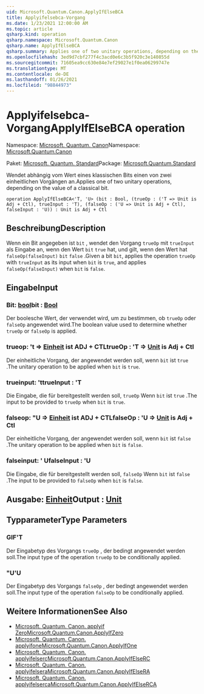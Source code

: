 ```yaml
---
uid: Microsoft.Quantum.Canon.ApplyIfElseBCA
title: Applyifelsebca-Vorgang
ms.date: 1/23/2021 12:00:00 AM
ms.topic: article
qsharp.kind: operation
qsharp.namespace: Microsoft.Quantum.Canon
qsharp.name: ApplyIfElseBCA
qsharp.summary: Applies one of two unitary operations, depending on the value of a classical bit.
ms.openlocfilehash: 3ed9d7cbf277f4c3acd0e6c3b5f920c3e140855d
ms.sourcegitcommit: 71605ea9cc630e84e7ef29027e1f0ea06299747e
ms.translationtype: MT
ms.contentlocale: de-DE
ms.lasthandoff: 01/26/2021
ms.locfileid: "98844973"
---
```

# <a name="applyifelsebca-operation"></a><span data-ttu-id="68bbf-102">Applyifelsebca-Vorgang</span><span class="sxs-lookup"><span data-stu-id="68bbf-102">ApplyIfElseBCA operation</span></span>

<span data-ttu-id="68bbf-103">Namespace: [Microsoft. Quantum. Canon](xref:Microsoft.Quantum.Canon)</span><span class="sxs-lookup"><span data-stu-id="68bbf-103">Namespace: [Microsoft.Quantum.Canon](xref:Microsoft.Quantum.Canon)</span></span>

<span data-ttu-id="68bbf-104">Paket: [Microsoft. Quantum. Standard](https://nuget.org/packages/Microsoft.Quantum.Standard)</span><span class="sxs-lookup"><span data-stu-id="68bbf-104">Package: [Microsoft.Quantum.Standard](https://nuget.org/packages/Microsoft.Quantum.Standard)</span></span>


<span data-ttu-id="68bbf-105">Wendet abhängig vom Wert eines klassischen Bits einen von zwei einheitlichen Vorgängen an.</span><span class="sxs-lookup"><span data-stu-id="68bbf-105">Applies one of two unitary operations, depending on the value of a classical bit.</span></span>

```qsharp
operation ApplyIfElseBCA<'T, 'U> (bit : Bool, (trueOp : ('T => Unit is Adj + Ctl), trueInput : 'T), (falseOp : ('U => Unit is Adj + Ctl), falseInput : 'U)) : Unit is Adj + Ctl
```


## <a name="description"></a><span data-ttu-id="68bbf-106">Beschreibung</span><span class="sxs-lookup"><span data-stu-id="68bbf-106">Description</span></span>

<span data-ttu-id="68bbf-107">Wenn ein Bit angegeben ist `bit` , wendet den Vorgang `trueOp` mit `trueInput` als Eingabe an, wenn den Wert `bit` `true` hat, und gilt, wenn den Wert hat `falseOp(falseInput)` `bit` `false` .</span><span class="sxs-lookup"><span data-stu-id="68bbf-107">Given a bit `bit`, applies the operation `trueOp` with `trueInput` as its input when `bit` is `true`, and applies `falseOp(falseInput)` when `bit` is `false`.</span></span>

## <a name="input"></a><span data-ttu-id="68bbf-108">Eingabe</span><span class="sxs-lookup"><span data-stu-id="68bbf-108">Input</span></span>

### <a name="bit--bool"></a><span data-ttu-id="68bbf-109">Bit: [bool](xref:microsoft.quantum.lang-ref.bool)</span><span class="sxs-lookup"><span data-stu-id="68bbf-109">bit : [Bool](xref:microsoft.quantum.lang-ref.bool)</span></span>

<span data-ttu-id="68bbf-110">Der boolesche Wert, der verwendet wird, um zu bestimmen, ob `trueOp` oder `falseOp` angewendet wird.</span><span class="sxs-lookup"><span data-stu-id="68bbf-110">The boolean value used to determine whether `trueOp` or `falseOp` is applied.</span></span>


### <a name="trueop--t--unit--is-adj--ctl"></a><span data-ttu-id="68bbf-111">trueop: 't => [Einheit](xref:microsoft.quantum.lang-ref.unit)  ist ADJ + CTL</span><span class="sxs-lookup"><span data-stu-id="68bbf-111">trueOp : 'T => [Unit](xref:microsoft.quantum.lang-ref.unit)  is Adj + Ctl</span></span>

<span data-ttu-id="68bbf-112">Der einheitliche Vorgang, der angewendet werden soll, wenn `bit` ist `true` .</span><span class="sxs-lookup"><span data-stu-id="68bbf-112">The unitary operation to be applied when `bit` is `true`.</span></span>


### <a name="trueinput--t"></a><span data-ttu-id="68bbf-113">trueinput: 't</span><span class="sxs-lookup"><span data-stu-id="68bbf-113">trueInput : 'T</span></span>

<span data-ttu-id="68bbf-114">Die Eingabe, die für bereitgestellt werden soll, `trueOp` Wenn `bit` ist `true` .</span><span class="sxs-lookup"><span data-stu-id="68bbf-114">The input to be provided to `trueOp` when `bit` is `true`.</span></span>


### <a name="falseop--u--unit--is-adj--ctl"></a><span data-ttu-id="68bbf-115">falseop: "U => [Einheit](xref:microsoft.quantum.lang-ref.unit)  ist ADJ + CTL</span><span class="sxs-lookup"><span data-stu-id="68bbf-115">falseOp : 'U => [Unit](xref:microsoft.quantum.lang-ref.unit)  is Adj + Ctl</span></span>

<span data-ttu-id="68bbf-116">Der einheitliche Vorgang, der angewendet werden soll, wenn `bit` ist `false` .</span><span class="sxs-lookup"><span data-stu-id="68bbf-116">The unitary operation to be applied when `bit` is `false`.</span></span>


### <a name="falseinput--u"></a><span data-ttu-id="68bbf-117">falseinput: ' U</span><span class="sxs-lookup"><span data-stu-id="68bbf-117">falseInput : 'U</span></span>

<span data-ttu-id="68bbf-118">Die Eingabe, die für bereitgestellt werden soll, `falseOp` Wenn `bit` ist `false` .</span><span class="sxs-lookup"><span data-stu-id="68bbf-118">The input to be provided to `falseOp` when `bit` is `false`.</span></span>



## <a name="output--unit"></a><span data-ttu-id="68bbf-119">Ausgabe: [Einheit](xref:microsoft.quantum.lang-ref.unit)</span><span class="sxs-lookup"><span data-stu-id="68bbf-119">Output : [Unit](xref:microsoft.quantum.lang-ref.unit)</span></span>



## <a name="type-parameters"></a><span data-ttu-id="68bbf-120">Typparameter</span><span class="sxs-lookup"><span data-stu-id="68bbf-120">Type Parameters</span></span>

### <a name="t"></a><span data-ttu-id="68bbf-121">GIF</span><span class="sxs-lookup"><span data-stu-id="68bbf-121">'T</span></span>

<span data-ttu-id="68bbf-122">Der Eingabetyp des Vorgangs `trueOp` , der bedingt angewendet werden soll.</span><span class="sxs-lookup"><span data-stu-id="68bbf-122">The input type of the operation `trueOp` to be conditionally applied.</span></span>
### <a name="u"></a><span data-ttu-id="68bbf-123">"U</span><span class="sxs-lookup"><span data-stu-id="68bbf-123">'U</span></span>

<span data-ttu-id="68bbf-124">Der Eingabetyp des Vorgangs `falseOp` , der bedingt angewendet werden soll.</span><span class="sxs-lookup"><span data-stu-id="68bbf-124">The input type of the operation `falseOp` to be conditionally applied.</span></span>

## <a name="see-also"></a><span data-ttu-id="68bbf-125">Weitere Informationen</span><span class="sxs-lookup"><span data-stu-id="68bbf-125">See Also</span></span>

- [<span data-ttu-id="68bbf-126">Microsoft. Quantum. Canon. applyif Zero</span><span class="sxs-lookup"><span data-stu-id="68bbf-126">Microsoft.Quantum.Canon.ApplyIfZero</span></span>](xref:Microsoft.Quantum.Canon.ApplyIfZero)
- [<span data-ttu-id="68bbf-127">Microsoft. Quantum. Canon. applyifone</span><span class="sxs-lookup"><span data-stu-id="68bbf-127">Microsoft.Quantum.Canon.ApplyIfOne</span></span>](xref:Microsoft.Quantum.Canon.ApplyIfOne)
- [<span data-ttu-id="68bbf-128">Microsoft. Quantum. Canon. applyifelserc</span><span class="sxs-lookup"><span data-stu-id="68bbf-128">Microsoft.Quantum.Canon.ApplyIfElseRC</span></span>](xref:Microsoft.Quantum.Canon.ApplyIfElseRC)
- [<span data-ttu-id="68bbf-129">Microsoft. Quantum. Canon. applyifelsera</span><span class="sxs-lookup"><span data-stu-id="68bbf-129">Microsoft.Quantum.Canon.ApplyIfElseRA</span></span>](xref:Microsoft.Quantum.Canon.ApplyIfElseRA)
- [<span data-ttu-id="68bbf-130">Microsoft. Quantum. Canon. applyifelserca</span><span class="sxs-lookup"><span data-stu-id="68bbf-130">Microsoft.Quantum.Canon.ApplyIfElseRCA</span></span>](xref:Microsoft.Quantum.Canon.ApplyIfElseRCA)